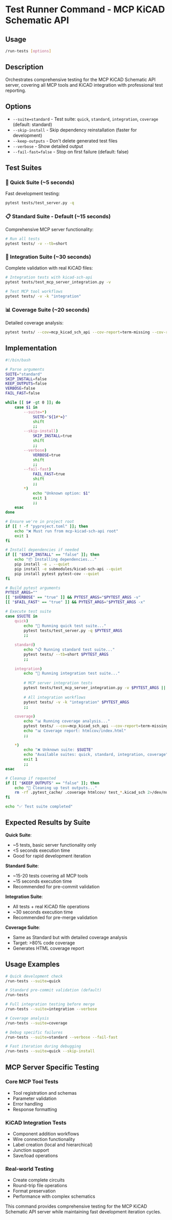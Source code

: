 # Test Runner Command - MCP KiCAD Schematic API

## Usage
```bash
/run-tests [options]
```

## Description
Orchestrates comprehensive testing for the MCP KiCAD Schematic API server, covering all MCP tools and KiCAD integration with professional test reporting.

## Options
- `--suite=standard` - Test suite: `quick`, `standard`, `integration`, `coverage` (default: standard)
- `--skip-install` - Skip dependency reinstallation (faster for development)
- `--keep-outputs` - Don't delete generated test files
- `--verbose` - Show detailed output
- `--fail-fast=false` - Stop on first failure (default: false)

## Test Suites

### 🚀 Quick Suite (~5 seconds)
Fast development testing:
```bash
pytest tests/test_server.py -q
```

### 📋 Standard Suite - Default (~15 seconds)
Comprehensive MCP server functionality:
```bash
# Run all tests
pytest tests/ -v --tb=short
```

### 🔬 Integration Suite (~30 seconds)
Complete validation with real KiCAD files:
```bash
# Integration tests with kicad-sch-api
pytest tests/test_mcp_server_integration.py -v

# Test MCP tool workflows
pytest tests/ -v -k "integration"
```

### 📊 Coverage Suite (~20 seconds)
Detailed coverage analysis:
```bash
pytest tests/ --cov=mcp_kicad_sch_api --cov-report=term-missing --cov-report=html --cov-fail-under=80
```

## Implementation

```bash
#!/bin/bash

# Parse arguments
SUITE="standard"
SKIP_INSTALL=false
KEEP_OUTPUTS=false
VERBOSE=false
FAIL_FAST=false

while [[ $# -gt 0 ]]; do
    case $1 in
        --suite=*)
            SUITE="${1#*=}"
            shift
            ;;
        --skip-install)
            SKIP_INSTALL=true
            shift
            ;;
        --verbose)
            VERBOSE=true
            shift
            ;;
        --fail-fast)
            FAIL_FAST=true
            shift
            ;;
        *)
            echo "Unknown option: $1"
            exit 1
            ;;
    esac
done

# Ensure we're in project root
if [[ ! -f "pyproject.toml" ]]; then
    echo "❌ Must run from mcp-kicad-sch-api root"
    exit 1
fi

# Install dependencies if needed
if [[ "$SKIP_INSTALL" == "false" ]]; then
    echo "📦 Installing dependencies..."
    pip install -e . --quiet
    pip install -e submodules/kicad-sch-api --quiet
    pip install pytest pytest-cov --quiet
fi

# Build pytest arguments
PYTEST_ARGS=""
[[ "$VERBOSE" == "true" ]] && PYTEST_ARGS="$PYTEST_ARGS -v"
[[ "$FAIL_FAST" == "true" ]] && PYTEST_ARGS="$PYTEST_ARGS -x"

# Execute test suite
case $SUITE in
    quick)
        echo "🚀 Running quick test suite..."
        pytest tests/test_server.py -q $PYTEST_ARGS
        ;;
        
    standard)
        echo "📋 Running standard test suite..."
        pytest tests/ --tb=short $PYTEST_ARGS
        ;;
        
    integration)
        echo "🔬 Running integration test suite..."
        
        # MCP server integration tests
        pytest tests/test_mcp_server_integration.py -v $PYTEST_ARGS || exit 1
        
        # All integration workflows
        pytest tests/ -v -k "integration" $PYTEST_ARGS
        ;;
        
    coverage)
        echo "📊 Running coverage analysis..."
        pytest tests/ --cov=mcp_kicad_sch_api --cov-report=term-missing --cov-report=html --cov-fail-under=70 $PYTEST_ARGS
        echo "📊 Coverage report: htmlcov/index.html"
        ;;
        
    *)
        echo "❌ Unknown suite: $SUITE"
        echo "Available suites: quick, standard, integration, coverage"
        exit 1
        ;;
esac

# Cleanup if requested
if [[ "$KEEP_OUTPUTS" == "false" ]]; then
    echo "🧹 Cleaning up test outputs..."
    rm -rf .pytest_cache/ .coverage htmlcov/ test_*.kicad_sch 2>/dev/null || true
fi

echo "✅ Test suite completed"
```

## Expected Results by Suite

**Quick Suite**:
- ~5 tests, basic server functionality only
- <5 seconds execution time
- Good for rapid development iteration

**Standard Suite**:
- ~15-20 tests covering all MCP tools
- ~15 seconds execution time
- Recommended for pre-commit validation

**Integration Suite**:
- All tests + real KiCAD file operations
- ~30 seconds execution time
- Recommended for pre-merge validation

**Coverage Suite**:
- Same as Standard but with detailed coverage analysis
- Target: >80% code coverage
- Generates HTML coverage report

## Usage Examples

```bash
# Quick development check
/run-tests --suite=quick

# Standard pre-commit validation (default)
/run-tests

# Full integration testing before merge
/run-tests --suite=integration --verbose

# Coverage analysis
/run-tests --suite=coverage

# Debug specific failures
/run-tests --suite=standard --verbose --fail-fast

# Fast iteration during debugging
/run-tests --suite=quick --skip-install
```

## MCP Server Specific Testing

### Core MCP Tool Tests
- Tool registration and schemas
- Parameter validation
- Error handling
- Response formatting

### KiCAD Integration Tests
- Component addition workflows
- Wire connection functionality
- Label creation (local and hierarchical)
- Junction support
- Save/load operations

### Real-world Testing
- Create complete circuits
- Round-trip file operations
- Format preservation
- Performance with complex schematics

This command provides comprehensive testing for the MCP KiCAD Schematic API server while maintaining fast development iteration cycles.
